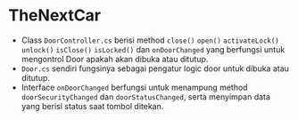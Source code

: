 # TheNextCar
* Class `DoorController.cs` berisi method `close()` `open()` `activateLock()` `unlock()` `isClose()` `isLocked()` dan  `onDoorChanged` yang berfungsi untuk mengontrol Door apakah akan dibuka atau ditutup.
* `Door.cs` sendiri fungsinya sebagai pengatur logic door untuk dibuka atau ditutup.
* Interface `onDoorChanged` berfungsi untuk menampung method `doorSecurityChanged` dan `doorStatusChanged`, serta menyimpan data yang berisi status saat tombol ditekan.